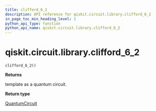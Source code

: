 ```yaml
---
title: clifford_6_2
description: API reference for qiskit.circuit.library.clifford_6_2
in_page_toc_min_heading_level: 1
python_api_type: function
python_api_name: qiskit.circuit.library.clifford_6_2
---
```


<span id="qiskit-circuit-library-clifford-6-2" />

# qiskit.circuit.library.clifford\_6\_2

<span id="qiskit.circuit.library.clifford_6_2" />

`clifford_6_2()`

**Returns**

template as a quantum circuit.

**Return type**

[QuantumCircuit](qiskit.circuit.QuantumCircuit "qiskit.circuit.QuantumCircuit")

